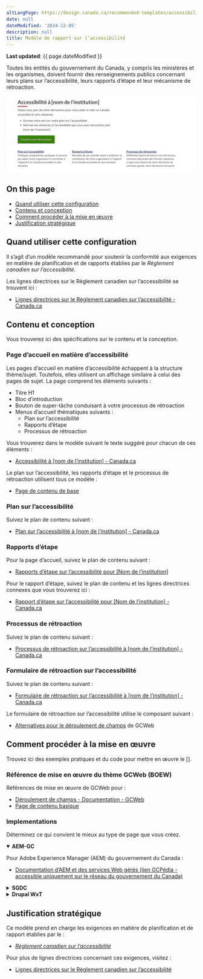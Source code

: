 ```yaml
---
altLangPage: https://design.canada.ca/recommended-templates/accessibility.html
date: null
dateModified: '2024-12-05'
description: null
title: Modèle de rapport sur l’accessibilité
---
```


<p><strong>Last updated</strong>: {{ page.dateModified }}</p>

<p>Toutes les entités du gouvernement du Canada, y compris les ministères et les organismes, doivent fournir des renseignements publics concernant leurs plans sur l’accessibilité, leurs rapports d’étape et leur mécanisme de rétroaction.</p>

<div class="pattern-demo mrgn-tp-lg mrgn-bttm-xl"><img src="../images/accessibility-page-crop-fr.png" class="img-responsive" alt="" /></div>

<section>
    <h2>On this page</h2>
    <ul>
        <li><a href="#quand">Quand utiliser cette configuration</a></li>
        <li><a href="#contenu">Contenu et conception</a></li>
        <li><a href="#mise">Comment procéder à la mise en œuvre</a></li>
        <li><a href="#justification">Justification stratégique</a></li>
        <!-- <li><a href="#changements">Derniers changements</a></li> -->
    </ul>
</section>
<section>
    <h2 id="quand">Quand utiliser cette configuration</h2>
    <p>Il s’agit d’un modèle recommandé pour soutenir la conformité aux exigences en matière de planification et de rapports établies par le  <cite>Règlement canadien sur l’accessibilité</cite>.</p>
    <p>
        Les lignes directrices sur le Règlement canadien sur l’accessibilité se trouvent ici&nbsp;:
    </p>
    <ul>
        <li><a href="https://www.canada.ca/fr/emploi-developpement-social/programmes/directives-reglements-canadien-accessibilite.html"> Lignes directrices sur le Règlement canadien sur l’accessibilité - Canada.ca</a></li>
    </ul>
</section>
<section>
    <h2 id="design">Contenu et conception</h2>
    <p>Vous trouverez ici des spécifications sur le contenu et la conception.</p>
    <h3>Page d’accueil en matière d’accessibilité</h3>
    <p>Les pages d’accueil en matière d’accessibilité échappent à la structure thème/sujet. Toutefois, elles utilisent un affichage similaire à celui des pages de sujet. La page comprend les éléments suivants&nbsp;:</p>
    <ul>
        <li>Titre H1</li>
        <li>Bloc d’introduction</li>
        <li>Bouton de super-tâche conduisant à votre processus de rétroaction</li>
        <li>
            Menus d’accueil thématiques suivants&nbsp;:
            <ul>
                <li>Plan sur l’accessibilité</li>
                <li>Rapports d’étape</li>
                <li>Processus de rétroaction</li>
            </ul>
        </li>
    </ul>
    <p>Vous trouverez dans le modèle suivant le texte suggéré pour chacun de ces éléments&nbsp;:</p>
    <ul>
        <li><a href="./accessibilite/accessibilite.html">Accessibilité à [nom de l’institution] - Canada.ca</a></li>
    </ul>
    <p>Le plan sur l’accessibilité, les rapports d’étape et le processus de rétroaction utilisent tous ce modèle&nbsp;:</p>
    <ul>
        <li><a href="./generique.html">Page de contenu de base</a></li>
    </ul>
    <h3>Plan sur l’accessibilité</h3>
    <p>Suivez le plan de contenu suivant&nbsp;:</p>
    <ul>
        <li><a href="./accessibilite/plan.html">Plan sur l’accessibilité à [nom de l’institution] - Canada.ca</a></li>
    </ul>
    <h3>Rapports d’étape</h3>
    <p>Pour la page d’accueil, suivez le plan de contenu suivant&nbsp;:</p>
    <ul>
        <li><a href="./accessibilite/accueil-rapports-etape.html">Rapports d’étape sur l’accessibilité pour [Nom de l’institution]</a></li>
    </ul>
    <p>Pour le rapport d’étape, suivez le plan de contenu et les lignes directrices connexes que vous trouverez ici&nbsp;:</p>
    <ul>
        <li><a href="./accessibilite/rapport-etape.html">Rapport d’étape sur l’accessibilité pour [Nom de l’institution] - Canada.ca</a></li>
    </ul>
    <h3>Processus de rétroaction</h3>
    <p>Suivez le plan de contenu suivant&nbsp;:</p>
    <ul>
        <li><a href="./accessibilite/processus-retroaction.html">Processus de rétroaction sur l’accessibilité à [nom de l’institution] - Canada.ca</a></li>
    </ul>
    <h3>Formulaire de rétroaction sur l’accessibilité</h3>
    <p>Suivez le plan de contenu suivant&nbsp;:</p>
    <ul>
        <li><a href="./accessibilite/formulaire-retroaction.html">Formulaire de rétroaction sur l’accessibilité à [nom de l’institution] - Canada.ca</a></li>
    </ul>
    <p>Le formulaire de rétroaction sur l’accessibilité utilise le composant suivant&nbsp;:</p>
    <ul>
        <li><a href="https://wet-boew.github.io/GCWeb/components/wb-fieldflow/alternative-fr.html">Alternatives pour le déroulement de champs</a> de GCWeb</li>
    </ul>
</section>
<section>
    <h2 id="mise">Comment procéder à la mise en œuvre</h2>
    <p>Trouvez ici des exemples pratiques et du code pour mettre en œuvre le [].</p>
    <h3>Référence de mise en œuvre du thème GCWeb (BOEW)</h3>
    <p>Références de mise en œuvre de GCWeb pour&nbsp;:</p>
    <ul>
        <li><a href="https://wet-boew.github.io/GCWeb/components/wb-fieldflow/alternative-fr.html">Déroulement de champs - Documentation - GCWeb</a></li>
        <li><a href="https://wet-boew.github.io/GCWeb/templates/content-page/content-fr.html">Page de contenu basique</a></li>
    </ul>
    <h3>Implementations</h3>
    <p>Déterminez ce qui convient le mieux au type de page que vous créez.</p>
  <div class="row">
        <div class="col-md-8">
            <div class="wb-tabs mrgn-tp-lg">
                <div class="tabpanels">
                    <details id="004" open="open">
                        <summary><strong>AEM-GC</strong></summary>
                        <p class="mrgn-tp-lg">Pour Adobe Experience Manager (AEM) du gouvernement du Canada&nbsp;:</p>
                        <ul>
                            <li>
                                <a href="https://www.gcpedia.gc.ca/wiki/Documentation_d%27AEM_sp%C3%A9cifique_au_GC_6.5">
                                    Documentation d’AEM et des services Web gérés (lien GCPédia - accessible uniquement sur le réseau du gouvernement du Canada)
                                </a>
                            </li>
                        </ul>
                    </details>
                    <details id="005">
                        <summary><strong>SGDC</strong></summary>
                        <p class="mrgn-tp-lg">Pour la solution de gabarits à déploiement centralisé (SGDC)&nbsp;:</p>
                        <ul>
                            <li><a href="https://cenw-wscoe.github.io/sgdc-cdts/docs/index-fr.html">Documentation de la SGDC</a></li>
                        </ul>
                    </details>
                    <details id="006">
                        <summary><strong>Drupal WxT</strong></summary>
                        <p class="mrgn-tp-lg">Pour Drupal WxT&nbsp;:</p>
                        <ul>
                            <li><a href="https://drupalwxt.github.io/">Documentation de Drupal WxT (en anglais seulement)</a></li>
                        </ul>
                    </details>
                </div>
            </div>
        </div>
    </div>
</section>
<section>
    <h2 id="justification">Justification stratégique</h2>
    <p>Ce modèle prend en charge les exigences en matière de planification et de rapport établies par le&nbsp;:</p>
    <ul>
        <li>
            <a href="https://laws.justice.gc.ca/fra/reglements/DORS-2021-241/"><cite>Règlement canadien sur l’accessibilité</cite></a>
        </li>
    </ul>
    <p>Pour plus de lignes directrices concernant ces exigences, visitez&nbsp;:</p>
    <ul>
        <li>
            <a href="https://www.canada.ca/fr/emploi-developpement-social/programmes/directives-reglements-canadien-accessibilite.html">Lignes directrices sur le Règlement canadien sur l’accessibilité</a>
        </li>
    </ul>
</section>
<!-- <section>
    <h2 id="changements">Derniers changements</h2>
    <dl class="dl-horizontal">
        <dt>
            <time datetime="2024-12-05" class="link-muted">2024-12-05</time>
        </dt>
        <dd>
            <ul>
                <li>Updated the guidance to include content and design specifications, visual examples and implementation guidance</li>
            </ul>
        </dd>
    </dl>
</section> -->
